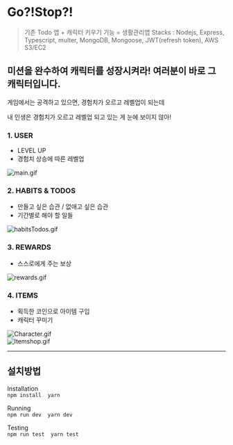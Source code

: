 # Go?!Stop?!
 
  
> 기존 Todo 앱 + 캐릭터 키우기 기능 = 생활관리앱
> Stacks : Nodejs, Express, Typescript, multer, MongoDB, Mongoose, JWT(refresh token), AWS S3/EC2
  
  
  
  
## 미션을 완수하여 캐릭터를 성장시켜라!  여러분이 바로 그 캐릭터입니다.  
  
  
게임에서는 공격하고 있으면, 경험치가 오르고 레벨업이 되는데  

내 인생은 경험치가 오르고 레벨업 되고 있는 게 눈에 보이지 않아!  
   
  
### 1. USER
- LEVEL UP
- 경험치 상승에 따른 레벨업
  
![main.gif](./image/main.gif)
  
### 2. HABITS & TODOS
- 만들고 싶은 습관 / 없애고 싶은 습관
- 기간별로 해야 할 일들
  
![habitsTodos.gif](./image/habitsTodos.gif)
  
### 3. REWARDS
- 스스로에게 주는 보상
  
![rewards.gif](./image/rewards.gif)
  
### 4. ITEMS
- 획득한 코인으로 아이템 구입
- 캐릭터 꾸미기
  
![Character.gif](./image/Character.gif)  
![Itemshop.gif](./image/Itemshop.gif)
  
  
***  
  
## 설치방법  

Installation  
```npm install  yarn```

Running  
```npm run dev  yarn dev```

Testing  
```npm run test  yarn test```
